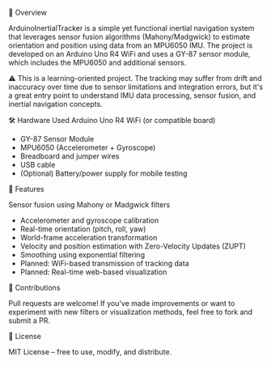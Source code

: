 📘 Overview

ArduinoInertialTracker is a simple yet functional inertial navigation system that leverages sensor fusion algorithms (Mahony/Madgwick) to estimate orientation and position using data from an MPU6050 IMU. The project is developed on an Arduino Uno R4 WiFi and uses a GY-87 sensor module, which includes the MPU6050 and additional sensors.

  ⚠️ This is a learning-oriented project. The tracking may suffer from drift and inaccuracy over time due to sensor limitations and integration errors, but it's a great entry point to understand IMU data processing, sensor fusion, and inertial navigation concepts.

🛠 Hardware Used
Arduino Uno R4 WiFi (or compatible board)

- GY-87 Sensor Module
- MPU6050 (Accelerometer + Gyroscope)
- Breadboard and jumper wires
- USB cable
- (Optional) Battery/power supply for mobile testing


🚀 Features

Sensor fusion using Mahony or Madgwick filters

- Accelerometer and gyroscope calibration
- Real-time orientation (pitch, roll, yaw)
- World-frame acceleration transformation
- Velocity and position estimation with Zero-Velocity Updates (ZUPT)
- Smoothing using exponential filtering
- Planned: WiFi-based transmission of tracking data
- Planned: Real-time web-based visualization


🤝 Contributions

Pull requests are welcome! If you’ve made improvements or want to experiment with new filters or visualization methods, feel free to fork and submit a PR.


📜 License

MIT License – free to use, modify, and distribute.
